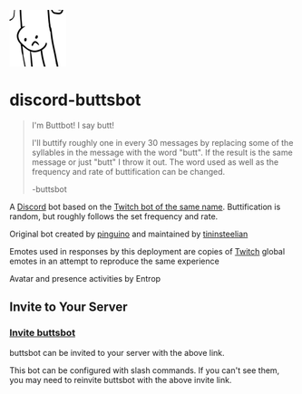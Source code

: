 ![buttsbot Avatar](./assets/images/avatar-small.png)

# discord-buttsbot

> I'm Buttbot! I say butt!
> 
> I'll buttify roughly one in every 30 messages by replacing some of the syllables in the message with the word "butt". If the result is the same message or just "butt" I throw it out. The word used as well as the frequency and rate of buttification can be changed.
> 
> -buttsbot

A [Discord](https://discord.com/) bot based on the [Twitch bot of the same name](https://www.twitch.tv/buttsbot/about). Buttification is random, but roughly follows the set frequency and rate.

Original bot created by [pinguino](https://www.twitch.tv/pinguino) and maintained by [tininsteelian](https://www.twitch.tv/tininsteelian)

Emotes used in responses by this deployment are copies of [Twitch](https://www.twitch.tv/) global emotes in an attempt to reproduce the same experience

Avatar and presence activities by Entrop

## Invite to Your Server

### [Invite buttsbot](https://discord.com/api/oauth2/authorize?client_id=780539847764082768&permissions=265216&scope=bot%20applications.commands)

buttsbot can be invited to your server with the above link.

This bot can be configured with slash commands. If you can't see them, you may need to reinvite buttsbot with the above invite link.
